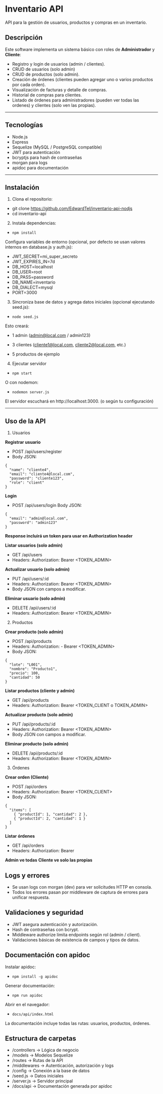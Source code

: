 # Inventario API

API para la gestión de usuarios, productos y compras en un inventario.

## Descripción

Este software implementa un sistema básico con roles de **Administrador** y **Cliente**:

- Registro y login de usuarios (admin / clientes).
- CRUD de usuarios (solo admin)
- CRUD de productos (solo admin).
- Creación de órdenes (clientes pueden agregar uno o varios productos por cada orden).
- Visualización de facturas y detalle de compras.
- Historial de compras para clientes.
- Listado de órdenes para administradores (pueden ver todas las ordenes) y clientes (solo ven las propias).

---

## Tecnologías

- Node.js
- Express
- Sequelize (MySQL / PostgreSQL compatible)
- JWT para autenticación
- bcryptjs para hash de contraseñas
- morgan para logs
- apidoc para documentación

---

## Instalación

1. Clona el repositorio:

- git clone https://github.com/EdwardTel/inventario-api-nodjs
- cd inventario-api

2. Instala dependencias:

- `npm install`

Configura variables de entorno (opcional, por defecto se usan valores internos en database.js y auth.js):

- JWT_SECRET=mi_super_secreto
- JWT_EXPIRES_IN=7d
- DB_HOST=localhost
- DB_USER=root
- DB_PASS=password
- DB_NAME=inventario
- DB_DIALECT=mysql
- PORT=3000

3. Sincroniza base de datos y agrega datos iniciales (opcional ejecutando seed.js):

- `node seed.js`

Esto creará:

- 1 admin (admin@local.com / admin123)

- 3 clientes (cliente1@local.com, cliente2@local.com, etc.)

- 5 productos de ejemplo

4. Ejecutar servidor
- `npm start`

O con nodemon:
- `nodemon server.js`

El servidor escuchará en http://localhost:3000. (o según tu configuración)

---

## Uso de la API
1. Usuarios

**Registrar usuario**
- POST /api/users/register
- Body JSON:
```
{
  "name": "cliente4",
  "email": "cliente4@local.com",
  "password": "cliente123",
  "role": "client"
}
```
**Login**
- POST /api/users/login
Body JSON:
```
{
  "email": "admin@local.com",
  "password": "admin123"
}
```

**Response incluirá un token para usar en Authorization header**

**Listar usuarios (solo admin)**
- GET /api/users
- Headers: Authorization: Bearer <TOKEN_ADMIN>

**Actualizar usuario (solo admin)**
- PUT /api/users/:id
- Headers: Authorization: Bearer <TOKEN_ADMIN>
- Body JSON con campos a modificar.

**Eliminar usuario (solo admin)**
- DELETE /api/users/:id
- Headers: Authorization: Bearer <TOKEN_ADMIN>

2. Productos

**Crear producto (solo admin)**
- POST /api/products
- Headers: Authorization: - Bearer <TOKEN_ADMIN>
- Body JSON:
```
{
  "lote": "L001",
  "nombre": "Producto1",
  "precio": 100,
  "cantidad": 50
}
```

**Listar productos (cliente y admin)**
- GET /api/products
- Headers: Authorization: Bearer <TOKEN_CLIENT o TOKEN_ADMIN>

**Actualizar producto (solo admin)** 
- PUT /api/products/:id
- Headers: Authorization: Bearer <TOKEN_ADMIN>
- Body JSON con campos a modificar.

**Eliminar producto (solo admin)**
- DELETE /api/products/:id
- Headers: Authorization: Bearer <TOKEN_ADMIN>

3. Órdenes

**Crear orden (Cliente)**
- POST /api/orders
- Headers: Authorization: Bearer <TOKEN_CLIENT>
- Body JSON:
```
{
  "items": [
    { "productId": 1, "cantidad": 2 },
    { "productId": 2, "cantidad": 1 }
  ]
}
```
**Listar órdenes**
- GET /api/orders
- Headers: Authorization: Bearer <TOKEN>

**Admin ve todas**
**Cliente ve solo las propias**

## Logs y errores

- Se usan logs con morgan (dev) para ver solicitudes HTTP en consola.
- Todos los errores pasan por middleware de captura de errores para unificar respuesta.

## Validaciones y seguridad

- JWT asegura autenticación y autorización.
- Hash de contraseñas con bcrypt.
- Middleware authorize limita endpoints según rol (admin / client).
- Validaciones básicas de existencia de campos y tipos de datos.

## Documentación con apidoc

Instalar apidoc:
- `npm install -g apidoc`

Generar documentación:
- `npm run apidoc`

Abrir en el navegador:
- `docs/api/index.html`

La documentación incluye todas las rutas: usuarios, productos, órdenes.

## Estructura de carpetas
- /controllers   -> Lógica de negocio
- /models        -> Modelos Sequelize
- /routes        -> Rutas de la API
- /middlewares   -> Autenticación, autorización y logs
- /config        -> Conexión a la base de datos
- /seed.js       -> Datos iniciales
- /server.js     -> Servidor principal
- /docs/api      -> Documentación generada por apidoc

